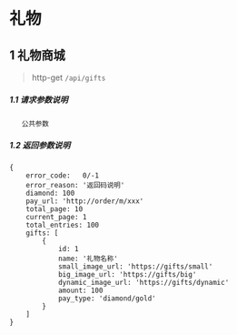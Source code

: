 # 礼物

## 1 礼物商城

> http-get ```/api/gifts```

##### 1.1 请求参数说明

```
   公共参数
```

##### 1.2 返回参数说明
```
{
    error_code:   0/-1  
    error_reason: '返回码说明'  
    diamond: 100
    pay_url: 'http://order/m/xxx'
    total_page: 10
    current_page: 1
    total_entries: 100   
    gifts: [
        {
            id: 1 
            name: '礼物名称'
            small_image_url: 'https://gifts/small'
            big_image_url: 'https://gifts/big'
            dynamic_image_url: 'https://gifts/dynamic'
            amount: 100
            pay_type: 'diamond/gold'
        }
    ]
}
```

